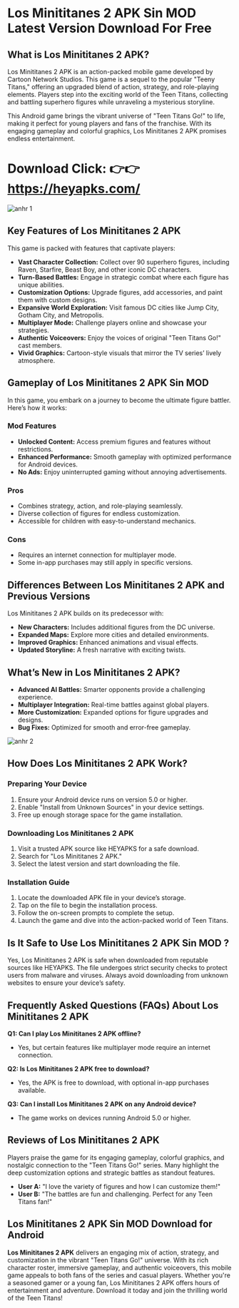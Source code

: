 # Los Minititanes 2 APK Sin MOD Latest Version Download For Free

## What is Los Minititanes 2 APK?

Los Minititanes 2 APK is an action-packed mobile game developed by Cartoon Network Studios. This game is a sequel to the popular "Teeny Titans," offering an upgraded blend of action, strategy, and role-playing elements. Players step into the exciting world of the Teen Titans, collecting and battling superhero figures while unraveling a mysterious storyline. 

This Android game brings the vibrant universe of "Teen Titans Go!" to life, making it perfect for young players and fans of the franchise. With its engaging gameplay and colorful graphics, Los Minititanes 2 APK promises endless entertainment.

# Download Click: 👉👉 https://heyapks.com/
![anhr 1](https://github.com/user-attachments/assets/82a3f6e8-e923-405f-896c-1b73242ff44e)

## Key Features of Los Minititanes 2 APK

This game is packed with features that captivate players:

- **Vast Character Collection:** Collect over 90 superhero figures, including Raven, Starfire, Beast Boy, and other iconic DC characters.
- **Turn-Based Battles:** Engage in strategic combat where each figure has unique abilities.
- **Customization Options:** Upgrade figures, add accessories, and paint them with custom designs.
- **Expansive World Exploration:** Visit famous DC cities like Jump City, Gotham City, and Metropolis.
- **Multiplayer Mode:** Challenge players online and showcase your strategies.
- **Authentic Voiceovers:** Enjoy the voices of original "Teen Titans Go!" cast members.
- **Vivid Graphics:** Cartoon-style visuals that mirror the TV series’ lively atmosphere.


## Gameplay of Los Minititanes 2 APK Sin MOD

In this game, you embark on a journey to become the ultimate figure battler. Here’s how it works:

### Mod Features

- **Unlocked Content:** Access premium figures and features without restrictions.
- **Enhanced Performance:** Smooth gameplay with optimized performance for Android devices.
- **No Ads:** Enjoy uninterrupted gaming without annoying advertisements.

### Pros

- Combines strategy, action, and role-playing seamlessly.
- Diverse collection of figures for endless customization.
- Accessible for children with easy-to-understand mechanics.

### Cons

- Requires an internet connection for multiplayer mode.
- Some in-app purchases may still apply in specific versions.


## Differences Between Los Minititanes 2 APK and Previous Versions

Los Minititanes 2 APK builds on its predecessor with:

- **New Characters:** Includes additional figures from the DC universe.
- **Expanded Maps:** Explore more cities and detailed environments.
- **Improved Graphics:** Enhanced animations and visual effects.
- **Updated Storyline:** A fresh narrative with exciting twists.


## What’s New in Los Minititanes 2 APK?

- **Advanced AI Battles:** Smarter opponents provide a challenging experience.
- **Multiplayer Integration:** Real-time battles against global players.
- **More Customization:** Expanded options for figure upgrades and designs.
- **Bug Fixes:** Optimized for smooth and error-free gameplay.

![anhr 2](https://github.com/user-attachments/assets/504cbed7-808a-4bbb-83c1-1a8bb63bf40d)

## How Does Los Minititanes 2 APK Work?

### Preparing Your Device

1. Ensure your Android device runs on version 5.0 or higher.
2. Enable "Install from Unknown Sources" in your device settings.
3. Free up enough storage space for the game installation.

### Downloading Los Minititanes 2 APK

1. Visit a trusted APK source like HEYAPKS for a safe download.
2. Search for "Los Minititanes 2 APK."
3. Select the latest version and start downloading the file.

### Installation Guide

1. Locate the downloaded APK file in your device’s storage.
2. Tap on the file to begin the installation process.
3. Follow the on-screen prompts to complete the setup.
4. Launch the game and dive into the action-packed world of Teen Titans.


## Is It Safe to Use Los Minititanes 2 APK Sin MOD ?

Yes, Los Minititanes 2 APK is safe when downloaded from reputable sources like HEYAPKS. The file undergoes strict security checks to protect users from malware and viruses. Always avoid downloading from unknown websites to ensure your device’s safety.


## Frequently Asked Questions (FAQs) About Los Minititanes 2 APK

**Q1: Can I play Los Minititanes 2 APK offline?**

- Yes, but certain features like multiplayer mode require an internet connection.

**Q2: Is Los Minititanes 2 APK free to download?**

- Yes, the APK is free to download, with optional in-app purchases available.

**Q3: Can I install Los Minititanes 2 APK on any Android device?**

- The game works on devices running Android 5.0 or higher.


## Reviews of Los Minititanes 2 APK

Players praise the game for its engaging gameplay, colorful graphics, and nostalgic connection to the "Teen Titans Go!" series. Many highlight the deep customization options and strategic battles as standout features.

- **User A:** "I love the variety of figures and how I can customize them!"
- **User B:** "The battles are fun and challenging. Perfect for any Teen Titans fan!"


## Los Minititanes 2 APK Sin MOD Download for Android 

**Los Minititanes 2 APK** delivers an engaging mix of action, strategy, and customization in the vibrant "Teen Titans Go!" universe. With its rich character roster, immersive gameplay, and authentic voiceovers, this mobile game appeals to both fans of the series and casual players. Whether you're a seasoned gamer or a young fan, Los Minititanes 2 APK offers hours of entertainment and adventure. Download it today and join the thrilling world of the Teen Titans!

